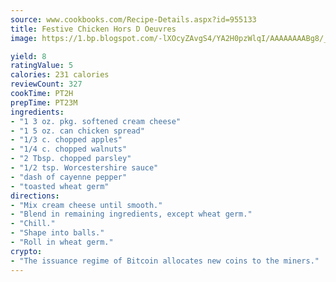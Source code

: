 ```yaml
---
source: www.cookbooks.com/Recipe-Details.aspx?id=955133
title: Festive Chicken Hors D Oeuvres
image: https://1.bp.blogspot.com/-lXOcyZAvgS4/YA2H0pzWlqI/AAAAAAAABg8/_HX4JI-WmFM0Tz684w_qYjP9vBzksmFNgCLcBGAsYHQ/s219/20.png

yield: 8
ratingValue: 5
calories: 231 calories
reviewCount: 327
cookTime: PT2H
prepTime: PT23M
ingredients:
- "1 3 oz. pkg. softened cream cheese"
- "1 5 oz. can chicken spread"
- "1/3 c. chopped apples"
- "1/4 c. chopped walnuts"
- "2 Tbsp. chopped parsley"
- "1/2 tsp. Worcestershire sauce"
- "dash of cayenne pepper"
- "toasted wheat germ"
directions:
- "Mix cream cheese until smooth."
- "Blend in remaining ingredients, except wheat germ."
- "Chill."
- "Shape into balls."
- "Roll in wheat germ."
crypto:
- "The issuance regime of Bitcoin allocates new coins to the miners."
---
```

